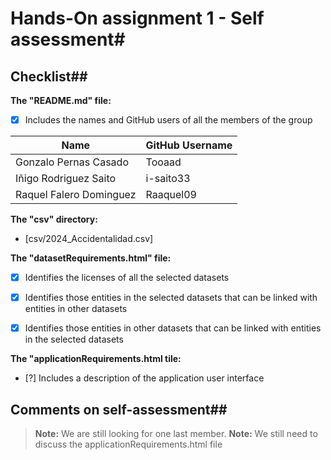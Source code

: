 # Hands-On assignment 1 - Self assessment#

## Checklist##

**The "README.md" file:**

- [x] Includes the names and GitHub users of all the members of the group


| Name                          | GitHub Username  |
|-------------------------------|------------------|
| Gonzalo Pernas Casado         | Tooaad           |
| Iñigo Rodriguez Saito         | i-saito33        |
| Raquel Falero Dominguez       | Raaquel09        |


**The "csv" directory:**

- [csv/2024_Accidentalidad.csv]

**The "datasetRequirements.html" file:**

- [x] Identifies the licenses of all the selected datasets
- [x] Identifies those entities in the selected datasets that can be linked with
entities in other datasets
- [x] Identifies those entities in other datasets that can be linked with entities
in the selected datasets


**The "applicationRequirements.html tile:**
- [?] Includes a description of the application user interface

## Comments on self-assessment##
> **Note:** We are still looking for one last member.
> **Note:** We still need to discuss the applicationRequirements.html file
